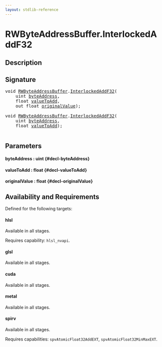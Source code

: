 ```yaml
---
layout: stdlib-reference
---
```


# RWByteAddressBuffer\.InterlockedAddF32

## Description





## Signature 

<pre>
<span class="code_keyword">void</span> <a href="/stdlib-reference/types/RWByteAddressBuffer/index" class="code_type">RWByteAddressBuffer</a>.<a href="/stdlib-reference/types/RWByteAddressBuffer/InterlockedAddF32">InterlockedAddF32</a>(
    <span class="code_keyword">uint</span> <a href="/stdlib-reference/types/RWByteAddressBuffer/InterlockedAddF32#decl-byteAddress" class="code_param">byteAddress</a>,
    <span class="code_keyword">float</span> <a href="/stdlib-reference/types/RWByteAddressBuffer/InterlockedAddF32#decl-valueToAdd" class="code_param">valueToAdd</a>,
    <span class="code_keyword">out</span> <span class="code_keyword">float</span> <a href="/stdlib-reference/types/RWByteAddressBuffer/InterlockedAddF32#decl-originalValue" class="code_param">originalValue</a>);

<span class="code_keyword">void</span> <a href="/stdlib-reference/types/RWByteAddressBuffer/index" class="code_type">RWByteAddressBuffer</a>.<a href="/stdlib-reference/types/RWByteAddressBuffer/InterlockedAddF32">InterlockedAddF32</a>(
    <span class="code_keyword">uint</span> <a href="/stdlib-reference/types/RWByteAddressBuffer/InterlockedAddF32#decl-byteAddress" class="code_param">byteAddress</a>,
    <span class="code_keyword">float</span> <a href="/stdlib-reference/types/RWByteAddressBuffer/InterlockedAddF32#decl-valueToAdd" class="code_param">valueToAdd</a>);

</pre>

## Parameters

#### byteAddress  : uint {#decl-byteAddress}
#### valueToAdd  : float {#decl-valueToAdd}
#### originalValue  : float {#decl-originalValue}

## Availability and Requirements

Defined for the following targets:

#### hlsl
Available in all stages.

Requires capability: `hlsl_nvapi`.
#### glsl
Available in all stages.

#### cuda
Available in all stages.

#### metal
Available in all stages.

#### spirv
Available in all stages.

Requires capabilities: `spvAtomicFloat32AddEXT`, `spvAtomicFloat32MinMaxEXT`.


